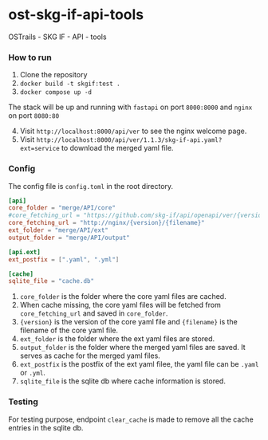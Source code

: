 # ost-skg-if-api-tools
OSTrails - SKG IF - API - tools

### How to run
1. Clone the repository
2. `docker build -t skgif:test .`
3. `docker compose up -d`

The stack will be up and running with `fastapi` on port `8000:8000` and `nginx` on port `8080:80`

4. Visit `http://localhost:8000/api/ver` to see the nginx welcome page.
5. Visit `http://localhost:8000/api/ver/1.1.3/skg-if-api.yaml?ext=service` to download the merged yaml file.

### Config
The config file is `config.toml` in the root directory. 
```toml
[api]
core_folder = "merge/API/core"
#core_fetching_url = "https://github.com/skg-if/api/openapi/ver/{version}/{filename}"
core_fetching_url = "http://nginx/{version}/{filename}"
ext_folder = "merge/API/ext"
output_folder = "merge/API/output"

[api.ext]
ext_postfix = [".yaml", ".yml"]

[cache]
sqlite_file = "cache.db"
```

1. `core_folder` is the folder where the core yaml files are cached.
2. When cache missing, the core yaml files will be fetched from `core_fetching_url` and saved in `core_folder`.
3. `{version}` is the version of the core yaml file and `{filename}` is the filename of the core yaml file.
4. `ext_folder` is the folder where the ext yaml files are stored.
5. `output_folder` is the folder where the merged yaml files are saved. It serves as cache for the merged yaml files.
6. `ext_postfix` is the postfix of the ext yaml filee, the yaml file can be `.yaml` or `.yml`.
7. `sqlite_file` is the sqlite db where cache information is stored.

### Testing
For testing purpose, endpoint `clear_cache` is made to remove all the cache entries in the sqlite db.
